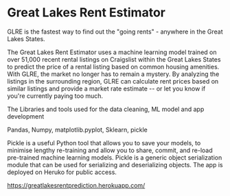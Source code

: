 # Great Lakes Rent Estimator
GLRE is the fastest way to find out the "going rents" - anywhere in the Great Lakes States.

The Great Lakes Rent Estimator uses a machine learning model trained on over 51,000 recent rental listings on Craigslist within the Great Lakes States to predict the price of a rental listing based on common housing amenities. With GLRE, the market no longer has to remain a mystery. By analyzing the listings in the surrounding region, GLRE can calculate rent prices based on similar listings and provide a market rate estimate -- or let you know if you're currently paying too much.

The Libraries and tools used for the data cleaning, ML model and app development

Pandas, Numpy, matplotlib.pyplot, Sklearn, pickle

Pickle is a useful Python tool that allows you to save your models, to minimise lengthy re-training and allow you to share, commit, and re-load pre-trained machine learning models. Pickle is a generic object serialization module that can be used for serializing and deserializing objects.
The app is deployed on Heruko for public access.

https://greatlakesrentprediction.herokuapp.com/
